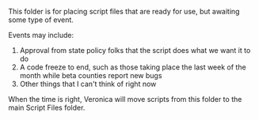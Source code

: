 This folder is for placing script files that are ready for use, but awaiting some type of event.

Events may include:

1. Approval from state policy folks that the script does what we want it to do
2. A code freeze to end, such as those taking place the last week of the month while beta counties report new bugs
3. Other things that I can't think of right now

When the time is right, Veronica will move scripts from this folder to the main Script Files folder.